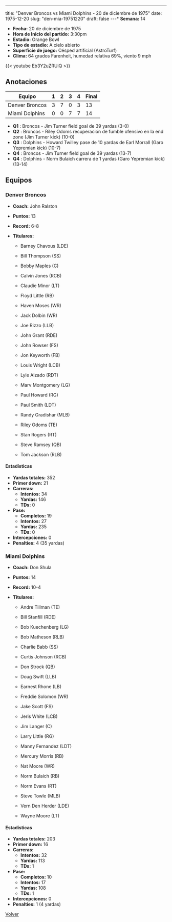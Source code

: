 ---
title: "Denver Broncos vs Miami Dolphins - 20 de diciembre de 1975"
date: 1975-12-20
slug: "den-mia-19751220"
draft: false
---* **Semana:** 14
* **Fecha:** 20 de diciembre de 1975
* **Hora de Inicio del partido:** 3:30pm
* **Estadio:** Orange Bowl
* **Tipo de estadio:** A cielo abierto
* **Superficie de juego:** Césped artificial (AstroTurf)
* **Clima:** 64 grados Farenheit, humedad relativa 69%, viento 9 mph

{{< youtube Eb3Y2uZRUiQ >}}


## Anotaciones
| Equipo | 1 | 2 | 3 | 4 | Final |
|--------|---|---|---|---|-------|
| Denver Broncos  | 3 | 7 | 0 | 3  | 13 |
| Miami Dolphins  | 0 | 0 | 7 | 7  | 14 |
* **Q1** : Broncos - Jim Turner field goal de 39 yardas (3-0)
* **Q2** : Broncos - Riley Odoms recuperación de fumble ofensivo en la end zone (Jim Turner kick) (10-0)
* **Q3** : Dolphins - Howard Twilley pase de 10 yardas de Earl Morrall (Garo Yepremian kick) (10-7)
* **Q4** : Broncos - Jim Turner field goal de 39 yardas (13-7)
* **Q4** : Dolphins - Norm Bulaich carrera de 1 yardas (Garo Yepremian kick) (13-14)


## Equipos


### Denver Broncos
* **Coach:** John Ralston
* **Puntos:** 13
* **Record:** 6-8
* **Titulares:** 

  * Barney Chavous (LDE) 

  * Bill Thompson (SS) 

  * Bobby Maples (C) 

  * Calvin Jones (RCB) 

  * Claudie Minor (LT) 

  * Floyd Little (RB) 

  * Haven Moses (WR) 

  * Jack Dolbin (WR) 

  * Joe Rizzo (LLB) 

  * John Grant (RDE) 

  * John Rowser (FS) 

  * Jon Keyworth (FB) 

  * Louis Wright (LCB) 

  * Lyle Alzado (RDT) 

  * Marv Montgomery (LG) 

  * Paul Howard (RG) 

  * Paul Smith (LDT) 

  * Randy Gradishar (MLB) 

  * Riley Odoms (TE) 

  * Stan Rogers (RT) 

  * Steve Ramsey (QB) 

  * Tom Jackson (RLB) 

#### Estadísticas
* **Yardas totales:** 352
* **Primer down:** 21
* **Carreras:**
  * **Intentos:** 34
  * **Yardas:** 146
  * **TDs:** 0
* **Pase:**
  * **Completos:** 19
  * **Intentos:** 27
  * **Yardas:** 235
  * **TDs:** 0
* **Intercepciones:** 0
* **Penalties:** 4 (35 yardas)

### Miami Dolphins
* **Coach:** Don Shula
* **Puntos:** 14
* **Record:** 10-4
* **Titulares:** 

  * Andre Tillman (TE) 

  * Bill Stanfill (RDE) 

  * Bob Kuechenberg (LG) 

  * Bob Matheson (RLB) 

  * Charlie Babb (SS) 

  * Curtis Johnson (RCB) 

  * Don Strock (QB) 

  * Doug Swift (LLB) 

  * Earnest Rhone (LB) 

  * Freddie Solomon (WR) 

  * Jake Scott (FS) 

  * Jeris White (LCB) 

  * Jim Langer (C) 

  * Larry Little (RG) 

  * Manny Fernandez (LDT) 

  * Mercury Morris (RB) 

  * Nat Moore (WR) 

  * Norm Bulaich (RB) 

  * Norm Evans (RT) 

  * Steve Towle (MLB) 

  * Vern Den Herder (LDE) 

  * Wayne Moore (LT) 

#### Estadísticas
* **Yardas totales:** 203
* **Primer down:** 16
* **Carreras:**
  * **Intentos:** 32
  * **Yardas:** 113
  * **TDs:** 1
* **Pase:**
  * **Completos:** 10
  * **Intentos:** 17
  * **Yardas:** 108
  * **TDs:** 1
* **Intercepciones:** 0
* **Penalties:** 1 (4 yardas)


[Volver](/historia/1975)
